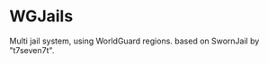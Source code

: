 WGJails
============

Multi jail system, using WorldGuard regions.
based on SwornJail by "t7seven7t".